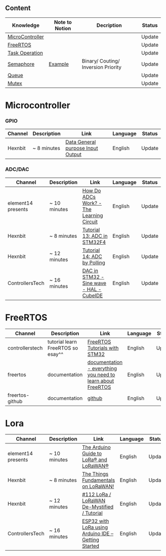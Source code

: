 ## Content

| Knowledge                           | Note to Notion                                                                               | Decription                          | Status |
| ----------------------------------- | -------------------------------------------------------------------------------------------- | ----------------------------------- | ------ |
| [MicroController](#microcontroller) |                                                                                              |                                     | Update |
| [FreeRTOS](#freertos)               |                                                                                              |                                     | Update |
| [Task Operation](#task)             |                                                                                              |                                     | Update |
| [Semaphore](#semaphore)             | [Example](https://thanhdeptrai.notion.site/semaphore-115f363afe3980bcb843cc86f6f23534?pvs=4) | Binary/ Couting/ Inversion Priority | Update |
| [Queue](#queue)                     |                                                                                              |                                     | Update |
| [Mutex](#mutex)                     |                                                                                              |                                     | Update |

# Microcontroller

### GPIO

| Channel | Description | Link                                                                             | Language | Status |
| ------- | ----------- | -------------------------------------------------------------------------------- | -------- | ------ |
| Hexnbit | ~ 8 minutes | [Data General purpose Input Output](https://www.youtube.com/watch?v=tjDhmavBGf0) | English  | Update |

### ADC/DAC

| Channel            | Description  | Link                                                                                    | Language | Status |
| ------------------ | ------------ | --------------------------------------------------------------------------------------- | -------- | ------ |
| element14 presents | ~ 10 minutes | [How Do ADCs Work? - The Learning Circuit](https://www.youtube.com/watch?v=g4BvbAKNQ90) | English  | Update |
| Hexnbit            | ~ 8 minutes  | [Tutorial 13: ADC in STM32F4](https://www.youtube.com/watch?v=vIlG_i3GqeU)              | English  | Update |
| Hexnbit            | ~ 12 minutes | [Tutorial 14: ADC by Polling](https://www.youtube.com/watch?v=uUi6JyUuEJA)              | English  | Update |
| ControllersTech    | ~ 16 minutes | [DAC in STM32 - Sine wave - HAL - CubeIDE](https://www.youtube.com/watch?v=6Z1L6ox63j0) | English  | Update |

# FreeRTOS

| Channel         | Description                       | Link                                                                                                       | Language | Status |
| --------------- | --------------------------------- | ---------------------------------------------------------------------------------------------------------- | -------- | ------ |
| controllerstech | tutorial learn FreeRTOS so esay^^ | [FreeRTOS Tutorials with STM32](https://controllerstech.com/freertos-tutorials/)                           | English  | Update |
| freertos        | documentation                     | [documentation - everything you need to learn about FreeRTOS](https://www.youtube.com/watch?v=vIlG_i3GqeU) | English  | Update |
| freertos-github | documentation                     | [github](https://github.com/FreeRTOS/FreeRTOS)                                                             | English  | Update |

# Lora

| Channel            | Description  | Link                                                                                                                             | Language | Status |
| ------------------ | ------------ | -------------------------------------------------------------------------------------------------------------------------------- | -------- | ------ |
| element14 presents | ~ 10 minutes | [The Arduino Guide to LoRa® and LoRaWAN®](https://docs.arduino.cc/learn/communication/lorawan-101/)                              | English  | Update |
| Hexnbit            | ~ 8 minutes  | [The Things Fundamentals on LoRaWAN!](https://www.thethingsnetwork.org/docs/lorawan/)                                            | English  | Update |
| Hexnbit            | ~ 12 minutes | [#112 LoRa / LoRaWAN De-Mystified / Tutorial](https://www.youtube.com/watch?v=hMOwbNUpDQA)                                       | English  | Update |
| ControllersTech    | ~ 16 minutes | [ESP32 with LoRa using Arduino IDE – Getting Started](https://randomnerdtutorials.com/esp32-lora-rfm95-transceiver-arduino-ide/) | English  | Update |
